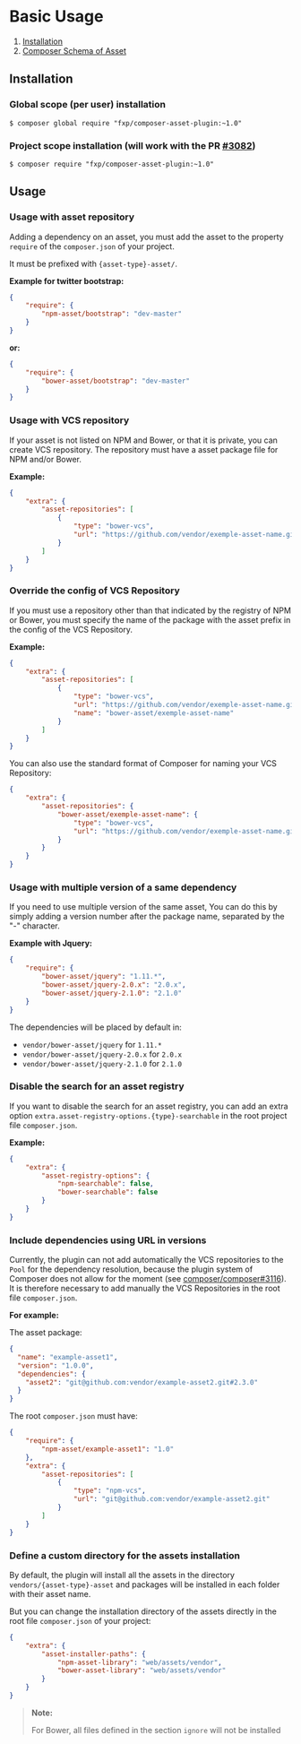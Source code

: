Basic Usage
===========

1. [Installation](index.md)
2. [Composer Schema of Asset](schema.md)

## Installation

### Global scope (per user) installation

```shell
$ composer global require "fxp/composer-asset-plugin:~1.0"
```

### Project scope installation (will work with the PR [#3082](https://github.com/composer/composer/pull/3082))

```shell
$ composer require "fxp/composer-asset-plugin:~1.0"
```

## Usage

### Usage with asset repository

Adding a dependency on an asset, you must add the asset to the property
`require` of the `composer.json` of your project.

It must be prefixed with `{asset-type}-asset/`.

**Example for twitter bootstrap:**

```json
{
    "require": {
        "npm-asset/bootstrap": "dev-master"
    }
}
```

**or:**

```json
{
    "require": {
        "bower-asset/bootstrap": "dev-master"
    }
}
```

### Usage with VCS repository

If your asset is not listed on NPM and Bower, or that it is private, you can
create VCS repository. The repository must have a asset package file for NPM
and/or Bower.

**Example:**

```json
{
    "extra": {
        "asset-repositories": [
            {
                "type": "bower-vcs",
                "url": "https://github.com/vendor/exemple-asset-name.git"
            }
        ]
    }
}
```

### Override the config of VCS Repository

If you must use a repository other than that indicated by the registry of NPM or Bower,
you must specify the name of the package with the asset prefix in the config of the VCS
Repository.

**Example:**

```json
{
    "extra": {
        "asset-repositories": [
            {
                "type": "bower-vcs",
                "url": "https://github.com/vendor/exemple-asset-name.git",
                "name": "bower-asset/exemple-asset-name"
            }
        ]
    }
}
```

You can also use the standard format of Composer for naming your VCS Repository:

```json
{
    "extra": {
        "asset-repositories": {
            "bower-asset/exemple-asset-name": {
                "type": "bower-vcs",
                "url": "https://github.com/vendor/exemple-asset-name.git"
            }
        }
    }
}
```

### Usage with multiple version of a same dependency

If you need to use multiple version of the same asset, You can do this by
simply adding a version number after the package name, separated by the "-"
character.

**Example with Jquery:**

```json
{
    "require": {
        "bower-asset/jquery": "1.11.*",
        "bower-asset/jquery-2.0.x": "2.0.x",
        "bower-asset/jquery-2.1.0": "2.1.0"
    }
}
```

The dependencies will be placed by default in:

- `vendor/bower-asset/jquery` for `1.11.*`
- `vendor/bower-asset/jquery-2.0.x` for `2.0.x`
- `vendor/bower-asset/jquery-2.1.0` for `2.1.0`

### Disable the search for an asset registry

If you want to disable the search for an asset registry, you can add an extra
option `extra.asset-registry-options.{type}-searchable` in the root project
file `composer.json`.

**Example:**

```json
{
    "extra": {
        "asset-registry-options": {
            "npm-searchable": false,
            "bower-searchable": false
        }
    }
}
```

### Include dependencies using URL in versions

Currently, the plugin can not add automatically the VCS repositories to the `Pool`
for the dependency resolution, because the plugin system of Composer does not allow
for the moment (see [composer/composer#3116](https://github.com/composer/composer/issues/3116)).
It is therefore necessary to add manually the VCS Repositories in the root file `composer.json`.

**For example:**

The asset package:
```json
{
  "name": "example-asset1",
  "version": "1.0.0",
  "dependencies": {
    "asset2": "git@github.com:vendor/example-asset2.git#2.3.0"
  }
}
```

The root `composer.json` must have:
```json
{
    "require": {
        "npm-asset/example-asset1": "1.0"
    },
    "extra": {
        "asset-repositories": [
            {
                "type": "npm-vcs",
                "url": "git@github.com:vendor/example-asset2.git"
            }
        ]
    }
}
```

### Define a custom directory for the assets installation

By default, the plugin will install all the assets in the directory
`vendors/{asset-type}-asset` and packages will be installed in each folder with
their asset name.

But you can change the installation directory of the assets directly in the root
file `composer.json` of your project:

```json
{
    "extra": {
        "asset-installer-paths": {
            "npm-asset-library": "web/assets/vendor",
            "bower-asset-library": "web/assets/vendor"
        }
    }
}
```

> **Note:**
>
> For Bower, all files defined in the section `ignore` will not be installed
